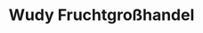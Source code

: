 ---
title: "Wudy Fruchtgroßhandel"
url: /gundelfingen-an-der-donau/wudy-fruchtgrosshandel/
shop: Gemüse & Obst
---